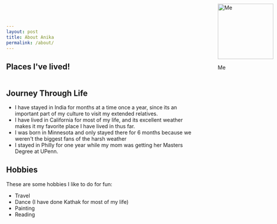 ```yaml
---
layout: post
title: About Anika
permalink: /about/
---
```




<div class="profile-image">
  <img src="{{site.baseurl}}/images/IMG_0957.jpg" alt="Me">
  <p class="image-caption">Me</p>
</div>


## Places I've lived!


<style>
    // Style looks pretty compact, but it has a repeat 4, what if we wanted it dynamic
</style>

<!-- This is orignal grid_container class, but now we are adding an id for JavaScript -->
<div class="grid_container" id="grid_container">
    <!-- We are hoping to make the insides with a JavaScript object -->
</div>



<style>
/* this is Anika's change to add styling for the profile-image class that I created for my about.mdd page*/ 

.profile-image {
  position: absolute;
  top: 0;
  right: 0;
  margin: 10px;
}

.profile-image img {
  width: 150px;
  height: auto;
  border-radius: 0;
}
</style>

<style>
    /* Style looks pretty compact, trace grid-container and grid-item in the code */
    .grid-container {
        display: grid;
        grid-template-columns: repeat(auto-fill, minmax(150px, 1fr)); /* Dynamic columns */
        gap: 10px;
    }
    .grid-item {
        text-align: center;
    }
    .grid-item img {
        width: 100%;
        height: 100px; /* Fixed height for uniformity */
        object-fit: contain; /* Ensure the image fits within the fixed height */
    }
    .grid-item p {
        margin: 5px 0; /* Add some margin for spacing */
    }
</style>

<!-- This grid_container class is for the CSS styling, the id is for JavaScript connection -->
<div class="grid-container" id="grid_container">
    <!-- content will be added here by JavaScript -->
</div>

<script>
    // 1. Make a connection to the HTML container defined in the HTML div
    var container = document.getElementById("grid_container"); // This container connects to the HTML div

    // 2. Define a JavaScript object for our http source and our data rows for the Living in the World grid
    var http_source = "https://upload.wikimedia.org/wikipedia/commons/";
    var living_in_the_world = [
        {"flag": "4/41/Flag_of_India.svg", "greeting": "Namaste", "description": "India - 1 month"},
        {"flag": "0/01/Flag_of_California.svg", "greeting": "Hey", "description": "California - 12 years"},
        {"flag": "b/b9/Flag_of_Minnesota.svg", "greeting": "E-yello", "description": "Minnesota - 6 months"},
        {"flag": "f/f7/Flag_of_Pennsylvania.svg", "greeting": "Yo", "description": "Philadelphia - 1 year"},
    ]; 
    
    // 3a. Consider how to update style count for size of container
    // The grid-template-columns has been defined as dynamic with auto-fill and minmax

    // 3b. Build grid items inside of our container for each row of data
    for (const location of living_in_the_world) {
        // Create a "div" with "class grid-item" for each row
        var gridItem = document.createElement("div");
        gridItem.className = "grid-item";  // This class name connects the gridItem to the CSS style elements
        // Add "img" HTML tag for the flag
        var img = document.createElement("img");
        img.src = http_source + location.flag; // concatenate the source and flag
        img.alt = location.flag + " Flag"; // add alt text for accessibility

        // Add "p" HTML tag for the description
        var description = document.createElement("p");
        description.textContent = location.description; // extract the description

        // Add "p" HTML tag for the greeting
        var greeting = document.createElement("p");
        greeting.textContent = location.greeting;  // extract the greeting

        // Append img and p HTML tags to the grid item DIV
        gridItem.appendChild(img);
        gridItem.appendChild(description);
        gridItem.appendChild(greeting);

        // Append the grid item DIV to the container DIV
        container.appendChild(gridItem);
    }
</script>

## Journey Through Life

- I have stayed in India for months at a time once a year, since its an important part of my culture to visit my extended relatives.
- I have lived in California for most of my life, and its excellent weather makes it my favorite place I have lived in thus far.
- I was born in Minnesota and only stayed there for 6 months because we weren't the biggest fans of the harsh weather
- I stayed in Philly for one year while my mom was getting her Masters Degree at UPenn. 

## Hobbies

These are some hobbies I like to do for fun:

- Travel
- Dance (I have done Kathak for most of my life)
- Painting
- Reading